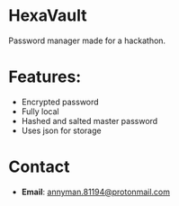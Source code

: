 # HexaVault
Password manager made for a hackathon.

# Features:
- Encrypted password
- Fully local
- Hashed and salted master password
- Uses json for storage

# Contact

- **Email**: annyman.81194@protonmail.com
